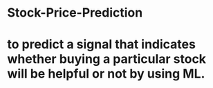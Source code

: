 # Stock-Price-Prediction
# to predict a signal that indicates whether buying a particular stock will be helpful or not by using ML.
